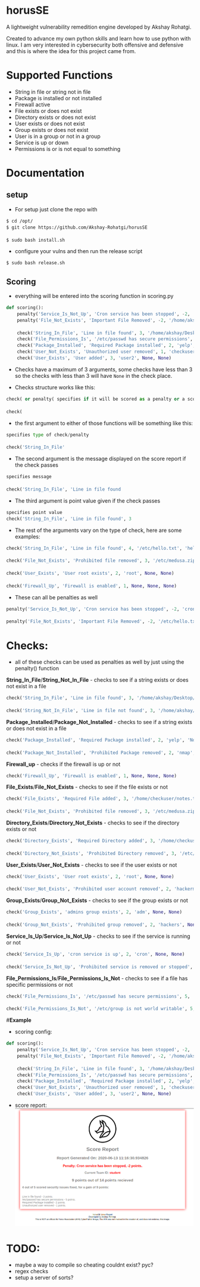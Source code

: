 # horusSE

A lightweight vulnerability remedition engine developed by Akshay Rohatgi.

Created to advance my own python skills and learn how to use python with linux. I am very interested in cybersecurity both offensive and defensive and this is where the idea for this project came from.

# Supported Functions
- String in file or string not in file
- Package is installed or not installed
- Firewall active
- File exists or does not exist
- Directory exists or does not exist
- User exists or does not exist
- Group exists or does not exist
- User is in a group or not in a group
- Service is up or down
- Permissions is or is not equal to something

# Documentation

## setup
- For setup just clone the repo with
```bash
$ cd /opt/
$ git clone https://github.com/Akshay-Rohatgi/horusSE

$ sudo bash install.sh
```
- configure your vulns and then run the release script 
```bash
$ sudo bash release.sh
```

## __Scoring__
- everything will be entered into the scoring function in scoring.py
```python
def scoring():
    penalty('Service_Is_Not_Up', 'Cron service has been stopped', -2, 'cron', None, None)
    penalty('File_Not_Exists', 'Important File Removed', -2, '/home/akshay/Desktop/check.txt', None, None)

    check('String_In_File', 'Line in file found', 3, '/home/akshay/Desktop/check.txt', 'hello', None)
    check('File_Permissions_Is', '/etc/passwd has secure permissions', 5, '/etc/passwd', 644, None)
    check('Package_Installed', 'Required Package installed', 2, 'yelp', None, None)
    check('User_Not_Exists', 'Unauthorized user removed', 1, 'checkuser', None, None)
    check('User_Exists', 'User added', 3, 'user2', None, None)
```
- Checks have a maximum of 3 arguments, some checks have less than 3 so the checks with less than 3 will have `None` in the check place.

- Checks structure works like this:
```python
check( or penalty( specifies if it will be scored as a penalty or a scoring check

check(
```

- the first argument to either of those functions will be something like this:
```python
specifies type of check/penalty

check('String_In_File'
```

- The second argument is the message displayed on the score report if the check passes
```python
specifies message

check('String_In_File', 'Line in file found
```

- The third argument is point value given if the check passes
```python
specifies point value
check('String_In_File', 'Line in file found', 3
```

- The rest of the arguments vary on the type of check, here are some examples:
```python
check('String_In_File', 'Line in file found', 4, '/etc/hello.txt', 'hello', None)

check('File_Not_Exists', 'Prohibited file removed', 3, '/etc/medusa.zip', None, None)

check('User_Exists', 'User root exists', 2, 'root', None, None)

check('Firewall_Up', 'Firewall is enabled', 1, None, None, None)
```

- These can all be penalties as well
```python
penalty('Service_Is_Not_Up', 'Cron service has been stopped', -2, 'cron', None, None)

penalty('File_Not_Exists', 'Important File Removed', -2, '/etc/hello.txt', None, None)

```

# Checks:
- all of these checks can be used as penalties as well by just using the penalty() function

__String_In_File__/__String_Not_In_File__ - checks to see if a string exists or does not exist in a file
```python
check('String_In_File', 'Line in file found', 3, '/home/akshay/Desktop/check.txt', 'hello', None)

check('String_Not_In_File', 'Line in file not found', 3, '/home/akshay/Desktop/check.txt', 'hackerman hacks', None)
```

__Package_Installed__/__Package_Not_Installed__ - checks to see if a string exists or does not exist in a file
```python
check('Package_Installed', 'Required Package installed', 2, 'yelp', 'None', None)

check('Package_Not_Installed', 'Prohibited Package removed', 2, 'nmap', 'None', None)
```

__Firewall_up__ - checks if the firewall is up or not
```python
check('Firewall_Up', 'Firewall is enabled', 1, None, None, None)
```

__File_Exists__/__File_Not_Exists__ - checks to see if the file exists or not
```python
check('File_Exists', 'Required File added', 3, '/home/checkuser/notes.txt', None, None)

check('File_Not_Exists', 'Prohibited file removed', 3, '/etc/medusa.zip', None, None)
```

__Directory_Exists__/__Directory_Not_Exists__ - checks to see if the directory exists or not
```python
check('Directory_Exists', 'Required Directory added', 3, '/home/checkuser/notes', None, None)

check('Directory_Not_Exists', 'Prohibited Directory removed', 3, '/etc/hackingnotes', None, None)
```

__User_Exists__/__User_Not_Exists__ - checks to see if the user exists or not
```python
check('User_Exists', 'User root exists', 2, 'root', None, None)

check('User_Not_Exists', 'Prohibited user account removed', 2, 'hackerman', None, None)
```

__Group_Exists__/__Group_Not_Exists__ - checks to see if the group exists or not
```python
check('Group_Exists', 'admins group exists', 2, 'adm', None, None)

check('Group_Not_Exists', 'Prohibited group removed', 2, 'hackers', None, None)
```

__Service_Is_Up__/__Service_Is_Not_Up__ - checks to see if the service is running or not
```python
check('Service_Is_Up', 'cron service is up', 2, 'cron', None, None)

check('Service_Is_Not_Up', 'Prohibited service is removed or stopped', 2, 'nfs', None, None)
```

__File_Permissions_Is__/__File_Permissions_Is_Not__ - checks to see if a file has specific permissions or not
```python
check('File_Permissions_Is', '/etc/passwd has secure permissions', 5, '/etc/passwd', 644, None)

check('File_Permissions_Is_Not', '/etc/group is not world writable', 5, '/etc/group', 777, None)
```

#__Example__
- scoring config:
```python 
def scoring():
    penalty('Service_Is_Not_Up', 'Cron service has been stopped', -2, 'cron', None, None)
    penalty('File_Not_Exists', 'Important File Removed', -2, '/home/akshay/Desktop/check.txt', None, None)

    check('String_In_File', 'Line in file found', 3, '/home/akshay/Desktop/check.txt', 'hello', None)
    check('File_Permissions_Is', '/etc/passwd has secure permissions', 5, '/etc/passwd', 644, None)
    check('Package_Installed', 'Required Package installed', 2, 'yelp', 'None', None)
    check('User_Not_Exists', 'Unauthorized user removed', 1, 'checkuser', None, None)
    check('User_Exists', 'User added', 3, 'user2', None, None)
```
- score report:
![score report](static/score_report_example.png)

# TODO:
- maybe a way to compile so cheating couldnt exist? pyc?
- regex checks
- setup a server of sorts?
